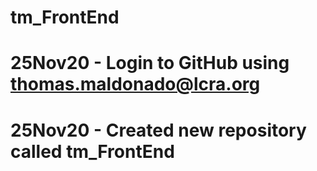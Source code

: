 # tm_FrontEnd
# 25Nov20 - Login to GitHub using thomas.maldonado@lcra.org
# 25Nov20 - Created new repository called tm_FrontEnd
